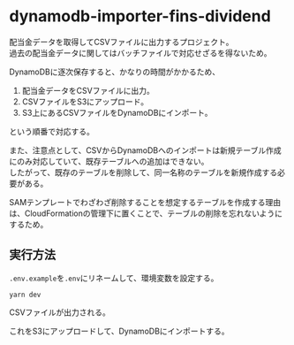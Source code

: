 # dynamodb-importer-fins-dividend

配当金データを取得してCSVファイルに出力するプロジェクト。  
過去の配当金データに関してはバッチファイルで対応せざるを得ないため。  

DynamoDBに逐次保存すると、かなりの時間がかかるため、

1. 配当金データをCSVファイルに出力。
2. CSVファイルをS3にアップロード。
3. S3上にあるCSVファイルをDynamoDBにインポート。

という順番で対応する。  

また、注意点として、CSVからDynamoDBへのインポートは新規テーブル作成にのみ対応していて、既存テーブルへの追加はできない。  
したがって、既存のテーブルを削除して、同一名称のテーブルを新規作成する必要がある。  

SAMテンプレートでわざわざ削除することを想定するテーブルを作成する理由は、CloudFormationの管理下に置くことで、テーブルの削除を忘れないようにするため。  

## 実行方法

`.env.example`を`.env`にリネームして、環境変数を設定する。  

```shell
yarn dev
```

CSVファイルが出力される。  

これをS3にアップロードして、DynamoDBにインポートする。  
